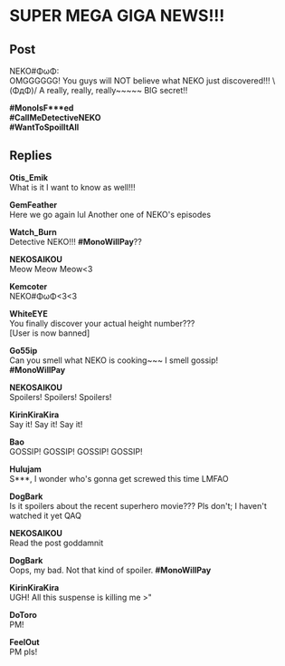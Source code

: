 # SUPER MEGA GIGA NEWS!!!
## Post
NEKO#ΦωΦ:<br>
OMGGGGGG! You guys will NOT believe what NEKO just discovered!!! \\(ΦдΦ)/ A really, really, really~~~~~ BIG secret!!

**\#MonoIsF\*\*\*ed**<br>
**\#CallMeDetectiveNEKO**<br>
**\#WantToSpoilItAll**
## Replies
**Otis_Emik**<br>
What is it I want to know as well!!!

**GemFeather**<br>
Here we go again lul Another one of NEKO's episodes

**Watch_Burn**<br>
Detective NEKO!!! **\#MonoWillPay**??

**NEKOSAIKOU**<br>
Meow Meow Meow<3

**Kemcoter**<br>
NEKO\#ΦωΦ<3<3

**WhiteEYE**<br>
You finally discover your actual height number??? <br>
[User is now banned]

**Go55ip**<br>
Can you smell what NEKO is cooking~~~ I smell gossip!<br>
**\#MonoWillPay**

**NEKOSAIKOU**<br>
Spoilers! Spoilers! Spoilers!

**KirinKiraKira**<br>
Say it! Say it! Say it!

**Bao**<br>
GOSSIP! GOSSIP! GOSSIP! GOSSIP!

**Hulujam**<br>
S\*\*\*, I wonder who's gonna get screwed this time LMFAO

**DogBark**<br>
Is it spoilers about the recent superhero movie??? Pls don't; I haven't watched it yet QAQ

**NEKOSAIKOU**<br>
Read the post goddamnit

**DogBark**<br>
Oops, my bad. Not that kind of spoiler. **\#MonoWillPay**

**KirinKiraKira**<br>
UGH! All this suspense is killing me >"

**DoToro**<br>
PM!

**FeelOut**<br>
PM pls!

